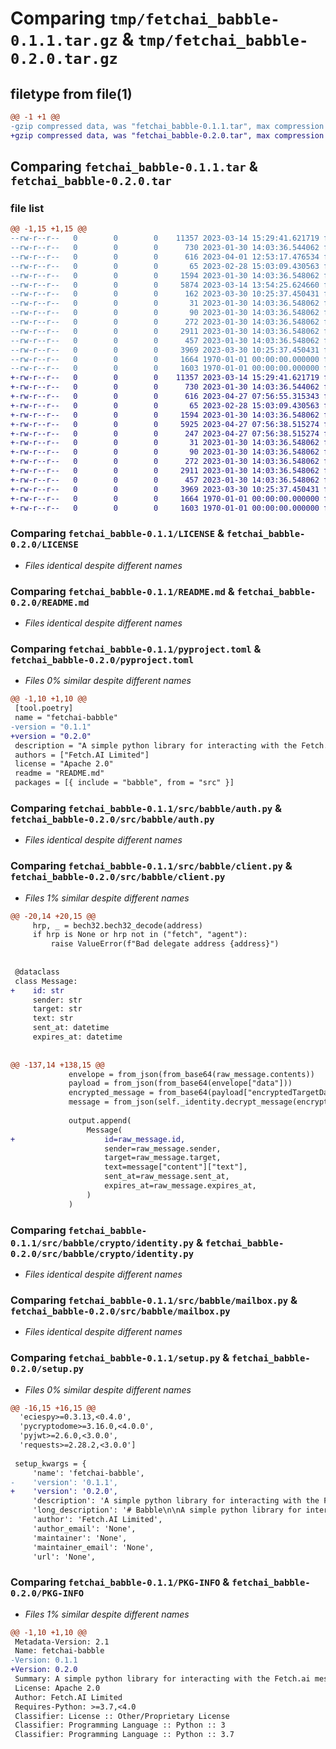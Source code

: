 # Comparing `tmp/fetchai_babble-0.1.1.tar.gz` & `tmp/fetchai_babble-0.2.0.tar.gz`

## filetype from file(1)

```diff
@@ -1 +1 @@
-gzip compressed data, was "fetchai_babble-0.1.1.tar", max compression
+gzip compressed data, was "fetchai_babble-0.2.0.tar", max compression
```

## Comparing `fetchai_babble-0.1.1.tar` & `fetchai_babble-0.2.0.tar`

### file list

```diff
@@ -1,15 +1,15 @@
--rw-r--r--   0        0        0    11357 2023-03-14 15:29:41.621719 fetchai_babble-0.1.1/LICENSE
--rw-r--r--   0        0        0      730 2023-01-30 14:03:36.544062 fetchai_babble-0.1.1/README.md
--rw-r--r--   0        0        0      616 2023-04-01 12:53:17.476534 fetchai_babble-0.1.1/pyproject.toml
--rw-r--r--   0        0        0       65 2023-02-28 15:03:09.430563 fetchai_babble-0.1.1/src/babble/__init__.py
--rw-r--r--   0        0        0     1594 2023-01-30 14:03:36.548062 fetchai_babble-0.1.1/src/babble/auth.py
--rw-r--r--   0        0        0     5874 2023-03-14 13:54:25.624660 fetchai_babble-0.1.1/src/babble/client.py
--rw-r--r--   0        0        0      162 2023-03-30 10:25:37.450431 fetchai_babble-0.1.1/src/babble/config.py
--rw-r--r--   0        0        0       31 2023-01-30 14:03:36.548062 fetchai_babble-0.1.1/src/babble/crypto/__init__.py
--rw-r--r--   0        0        0       90 2023-01-30 14:03:36.548062 fetchai_babble-0.1.1/src/babble/crypto/exceptions.py
--rw-r--r--   0        0        0      272 2023-01-30 14:03:36.548062 fetchai_babble-0.1.1/src/babble/crypto/hashfuncs.py
--rw-r--r--   0        0        0     2911 2023-01-30 14:03:36.548062 fetchai_babble-0.1.1/src/babble/crypto/identity.py
--rw-r--r--   0        0        0      457 2023-01-30 14:03:36.548062 fetchai_babble-0.1.1/src/babble/encoding.py
--rw-r--r--   0        0        0     3969 2023-03-30 10:25:37.450431 fetchai_babble-0.1.1/src/babble/mailbox.py
--rw-r--r--   0        0        0     1664 1970-01-01 00:00:00.000000 fetchai_babble-0.1.1/setup.py
--rw-r--r--   0        0        0     1603 1970-01-01 00:00:00.000000 fetchai_babble-0.1.1/PKG-INFO
+-rw-r--r--   0        0        0    11357 2023-03-14 15:29:41.621719 fetchai_babble-0.2.0/LICENSE
+-rw-r--r--   0        0        0      730 2023-01-30 14:03:36.544062 fetchai_babble-0.2.0/README.md
+-rw-r--r--   0        0        0      616 2023-04-27 07:56:55.315343 fetchai_babble-0.2.0/pyproject.toml
+-rw-r--r--   0        0        0       65 2023-02-28 15:03:09.430563 fetchai_babble-0.2.0/src/babble/__init__.py
+-rw-r--r--   0        0        0     1594 2023-01-30 14:03:36.548062 fetchai_babble-0.2.0/src/babble/auth.py
+-rw-r--r--   0        0        0     5925 2023-04-27 07:56:38.515274 fetchai_babble-0.2.0/src/babble/client.py
+-rw-r--r--   0        0        0      247 2023-04-27 07:56:38.515274 fetchai_babble-0.2.0/src/babble/config.py
+-rw-r--r--   0        0        0       31 2023-01-30 14:03:36.548062 fetchai_babble-0.2.0/src/babble/crypto/__init__.py
+-rw-r--r--   0        0        0       90 2023-01-30 14:03:36.548062 fetchai_babble-0.2.0/src/babble/crypto/exceptions.py
+-rw-r--r--   0        0        0      272 2023-01-30 14:03:36.548062 fetchai_babble-0.2.0/src/babble/crypto/hashfuncs.py
+-rw-r--r--   0        0        0     2911 2023-01-30 14:03:36.548062 fetchai_babble-0.2.0/src/babble/crypto/identity.py
+-rw-r--r--   0        0        0      457 2023-01-30 14:03:36.548062 fetchai_babble-0.2.0/src/babble/encoding.py
+-rw-r--r--   0        0        0     3969 2023-03-30 10:25:37.450431 fetchai_babble-0.2.0/src/babble/mailbox.py
+-rw-r--r--   0        0        0     1664 1970-01-01 00:00:00.000000 fetchai_babble-0.2.0/setup.py
+-rw-r--r--   0        0        0     1603 1970-01-01 00:00:00.000000 fetchai_babble-0.2.0/PKG-INFO
```

### Comparing `fetchai_babble-0.1.1/LICENSE` & `fetchai_babble-0.2.0/LICENSE`

 * *Files identical despite different names*

### Comparing `fetchai_babble-0.1.1/README.md` & `fetchai_babble-0.2.0/README.md`

 * *Files identical despite different names*

### Comparing `fetchai_babble-0.1.1/pyproject.toml` & `fetchai_babble-0.2.0/pyproject.toml`

 * *Files 0% similar despite different names*

```diff
@@ -1,10 +1,10 @@
 [tool.poetry]
 name = "fetchai-babble"
-version = "0.1.1"
+version = "0.2.0"
 description = "A simple python library for interacting with the Fetch.ai messaging service (called Memorandum)"
 authors = ["Fetch.AI Limited"]
 license = "Apache 2.0"
 readme = "README.md"
 packages = [{ include = "babble", from = "src" }]
```

### Comparing `fetchai_babble-0.1.1/src/babble/auth.py` & `fetchai_babble-0.2.0/src/babble/auth.py`

 * *Files identical despite different names*

### Comparing `fetchai_babble-0.1.1/src/babble/client.py` & `fetchai_babble-0.2.0/src/babble/client.py`

 * *Files 1% similar despite different names*

```diff
@@ -20,14 +20,15 @@
     hrp, _ = bech32.bech32_decode(address)
     if hrp is None or hrp not in ("fetch", "agent"):
         raise ValueError(f"Bad delegate address {address}")
 
 
 @dataclass
 class Message:
+    id: str
     sender: str
     target: str
     text: str
     sent_at: datetime
     expires_at: datetime
 
 
@@ -137,14 +138,15 @@
             envelope = from_json(from_base64(raw_message.contents))
             payload = from_json(from_base64(envelope["data"]))
             encrypted_message = from_base64(payload["encryptedTargetData"])
             message = from_json(self._identity.decrypt_message(encrypted_message))
 
             output.append(
                 Message(
+                    id=raw_message.id,
                     sender=raw_message.sender,
                     target=raw_message.target,
                     text=message["content"]["text"],
                     sent_at=raw_message.sent_at,
                     expires_at=raw_message.expires_at,
                 )
             )
```

### Comparing `fetchai_babble-0.1.1/src/babble/crypto/identity.py` & `fetchai_babble-0.2.0/src/babble/crypto/identity.py`

 * *Files identical despite different names*

### Comparing `fetchai_babble-0.1.1/src/babble/mailbox.py` & `fetchai_babble-0.2.0/src/babble/mailbox.py`

 * *Files identical despite different names*

### Comparing `fetchai_babble-0.1.1/setup.py` & `fetchai_babble-0.2.0/setup.py`

 * *Files 0% similar despite different names*

```diff
@@ -16,15 +16,15 @@
  'eciespy>=0.3.13,<0.4.0',
  'pycryptodome>=3.16.0,<4.0.0',
  'pyjwt>=2.6.0,<3.0.0',
  'requests>=2.28.2,<3.0.0']
 
 setup_kwargs = {
     'name': 'fetchai-babble',
-    'version': '0.1.1',
+    'version': '0.2.0',
     'description': 'A simple python library for interacting with the Fetch.ai messaging service (called Memorandum)',
     'long_description': '# Babble\n\nA simple python library for interacting with the Fetch.ai messaging service (called Memorandum)\n\n## Quick Example\n\n```python\nfrom babble import Client, Identity\n\n# create a set of agents with random identities\nclient1 = Client(\'agent1.....\', Identity.generate())\nclient2 = Client(\'agent1.....\', Identity.generate())\n\n# send a message from one client to another\nclient1.send(client2.delegate_address, "why hello there")\n\n# receive the messages from the other client\nfor msg in client2.receive():\n    print(msg.text)\n```\n\n## Developing\n\n**Install dependencies**\n\n    poetry install\n\n**Run examples**\n\n    poetry run ./examples/simple-e2e.py\n\n**Run tests**\n\n    poetry run pytest\n\n**Run formatter**\n\n    poetry run black .\n',
     'author': 'Fetch.AI Limited',
     'author_email': 'None',
     'maintainer': 'None',
     'maintainer_email': 'None',
     'url': 'None',
```

### Comparing `fetchai_babble-0.1.1/PKG-INFO` & `fetchai_babble-0.2.0/PKG-INFO`

 * *Files 1% similar despite different names*

```diff
@@ -1,10 +1,10 @@
 Metadata-Version: 2.1
 Name: fetchai-babble
-Version: 0.1.1
+Version: 0.2.0
 Summary: A simple python library for interacting with the Fetch.ai messaging service (called Memorandum)
 License: Apache 2.0
 Author: Fetch.AI Limited
 Requires-Python: >=3.7,<4.0
 Classifier: License :: Other/Proprietary License
 Classifier: Programming Language :: Python :: 3
 Classifier: Programming Language :: Python :: 3.7
```

